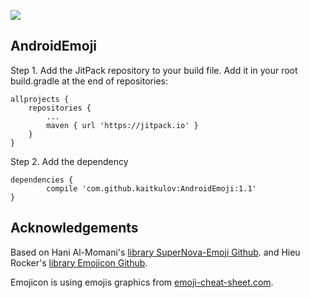 [![](https://jitpack.io/v/kaitkulov/AndroidEmoji.svg)](https://jitpack.io/#kaitkulov/AndroidEmoji)

## AndroidEmoji
Step 1. Add the JitPack repository to your build file.
Add it in your root build.gradle at the end of repositories:

	allprojects {
		repositories {
			...
			maven { url 'https://jitpack.io' }
		}
	}
Step 2. Add the dependency

	dependencies {
	        compile 'com.github.kaitkulov:AndroidEmoji:1.1'
	}

## Acknowledgements

Based on Hani Al-Momani's [library SuperNova-Emoji Github](https://github.com/hani-momanii/SuperNova-Emoji/).
      and Hieu Rocker's [library Emojicon Github](https://github.com/rockerhieu/emojicon/).

Emojicon is using emojis graphics from [emoji-cheat-sheet.com](https://github.com/arvida/emoji-cheat-sheet.com/tree/master/public/graphics/emojis).
